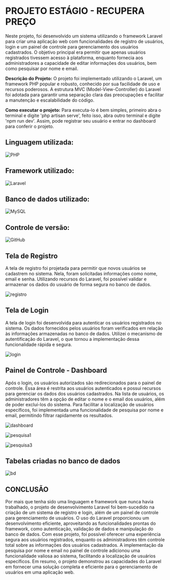 # PROJETO ESTÁGIO - RECUPERA PREÇO

Neste projeto, foi desenvolvido um sistema utilizando o framework Laravel para criar uma aplicação web com funcionalidades de registro de usuários, login e um painel de controle para gerenciamento dos usuários cadastrados. O objetivo principal era permitir que apenas usuários registrados tivessem acesso à plataforma, enquanto fornecia aos administradores a capacidade de editar informações dos usuários, bem como pesquisar por nome e email.

**Descrição do Projeto:** O projeto foi implementado utilizando o Laravel, um framework PHP popular e robusto, conhecido por sua facilidade de uso e recursos poderosos. A estrutura MVC (Model-View-Controller) do Laravel foi adotada para garantir uma separação clara das preocupações e facilitar a manutenção e escalabilidade do código.

**Como executar o projeto:** Para executa-lo é bem simples, primeiro abra o terminal e digite 'php artisan serve', feito isso, abra outro terminal e digite 'npm run dev'. Assim, pode registrar seu usuário e entrar no dashboard para conferir o projeto. 

## Linguagem utilizada:
![PHP](https://img.shields.io/badge/php-%23777BB4.svg?style=for-the-badge&logo=php&logoColor=white)

## Framework utilizado:
![Laravel](https://img.shields.io/badge/laravel-%23FF2D20.svg?style=for-the-badge&logo=laravel&logoColor=white)

## Banco de dados utilizado:
![MySQL](https://img.shields.io/badge/mysql-%2300f.svg?style=for-the-badge&logo=mysql&logoColor=white)

## Controle de versão:
![GitHub](https://img.shields.io/badge/github-%23121011.svg?style=for-the-badge&logo=github&logoColor=white)

## Tela de Registro

A tela de registro foi projetada para permitir que novos usuários se cadastrem no sistema. Nela, foram solicitadas informações como nome, email e senha. Utilizando recursos do Laravel, foi possível validar e armazenar os dados do usuário de forma segura no banco de dados.

![registro](https://github.com/BrunoLima19/Projeto_Estagio/assets/70240811/d460db94-4419-479b-9881-5d5704f9a334)

## Tela de Login

A tela de login foi desenvolvida para autenticar os usuários registrados no sistema. Os dados fornecidos pelos usuários foram verificados em relação às informações armazenadas no banco de dados. Utilizei o mecanismo de autentificação do Laravel, o que tornou a implementação dessa funcionalidade rápida e segura.

![login](https://github.com/BrunoLima19/Projeto_Estagio/assets/70240811/d230d132-590d-42c2-8b10-2d98063a57e9)

## Painel de Controle - Dashboard

Após o login, os usuários autorizados são redirecionados para o painel de controle. Essa área é restrita aos usuários autenticados e possui recursos para gerenciar os dados dos usuários cadastrados. Na lista de usuários, os administradores têm a opção de editar o nome e o email dos usuários, além de poder excluí-los do sistema. Para facilitar a localização de usuários específicos, foi implementada uma funcionalidade de pesquisa por nome e email, permitindo filtrar rapidamente os resultados.

![dashboard](https://github.com/BrunoLima19/Projeto_Estagio/assets/70240811/a5a5b662-7108-4504-aeb6-f8c46382ebdb)

![pesquisa1](https://github.com/BrunoLima19/Projeto_Estagio/assets/70240811/cedf219e-9842-473a-b8f5-150da32b584e)

![pesquisa3](https://github.com/BrunoLima19/Projeto_Estagio/assets/70240811/9487ffb9-4a84-444a-9558-176f48a2078e)

## Tabelas criadas no banco de dados

![bd](https://github.com/BrunoLima19/Projeto_Estagio/assets/70240811/e327f308-0bd5-4a28-9034-9538c24326a3)

## CONCLUSÃO

Por mais que tenha sido uma linguagem e framework que nunca havia trabalhado, o projeto de desenvolvimento Laravel foi bem-sucedido na criação de um sistema de registro e login, além de um painel de controle para gerenciamento de usuários. O uso do Laravel proporcionou um desenvolvimento eficiente, aproveitando as funcionalidades prontas do framework, como autenticação, validação de dados e manipulação do banco de dados. Com esse projeto, foi possível oferecer uma experiência segura aos usuários registrados, enquanto os administradores têm controle total sobre as informações dos usuários cadastrados. A implementação da pesquisa por nome e email no painel de controle adicionou uma funcionalidade valiosa ao sistema, facilitando a localização de usuários específicos. Em resumo, o projeto demonstrou as capacidades do Laravel em fornecer uma solução completa e eficiente para o gerenciamento de usuários em uma aplicação web.
